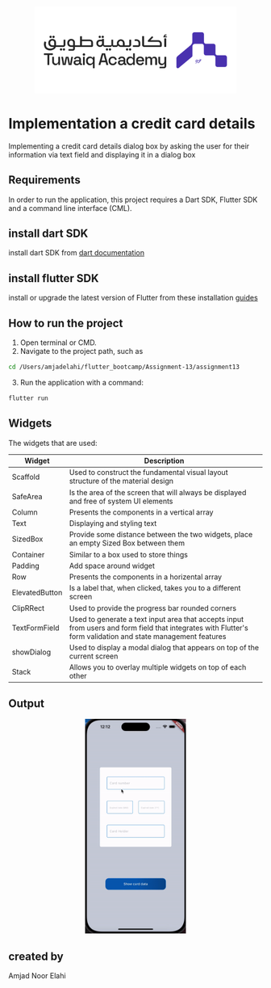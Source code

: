 
<p align="center">
<img src="assets/tuwaiq_academy_logo.png" alt="Tuwaiq" width="400"/>
<br/>

# Implementation a credit card details

 Implementing a credit card details dialog box by asking the user for their information via text field and displaying it in a dialog box 

## Requirements

 In order to run the application, this project requires a Dart SDK, Flutter SDK and a command line interface (CML).

## install dart SDK
 install dart SDK from [dart documentation](https://dart.dev/get-dart)

 ## install flutter SDK
 install or upgrade the latest version of Flutter from these installation [guides](https://docs.flutter.dev/get-started/install)

## How to run the project

1. Open terminal or CMD.
2. Navigate to the project path, such as 
```bash
cd /Users/amjadelahi/flutter_bootcamp/Assignment-13/assignment13
```
 3. Run the application with a command: 
```bash
flutter run
```
 ## Widgets 
The widgets that are used:

| Widget | Description |
| --- | --- |
| Scaffold | Used to construct the fundamental visual layout structure of the material design |
| SafeArea | Is the area of the screen that will always be displayed and free of system UI elements |
| Column | Presents the components in a vertical array |
| Text | Displaying and styling text |
| SizedBox | Provide some distance between the two widgets, place an empty Sized Box between them |
| Container | Similar to a box used to store things |
| Padding | Add space around widget |
| Row | Presents the components in a horizental array |
| ElevatedButton | Is a label that, when clicked, takes you to a different screen |
| ClipRRect | Used to provide the progress bar rounded corners |
| TextFormField | Used to generate a text input area that accepts input from users and form field that integrates with Flutter's form validation and state management features |
| showDialog | Used to display a modal dialog that appears on top of the current screen |
| Stack | Allows you to overlay multiple widgets on top of each other |


## Output 

<p align="center">
<img src="assets/assignment13-output.gif" alt="output" width="200"/>
<br/>


## created by
Amjad Noor Elahi

